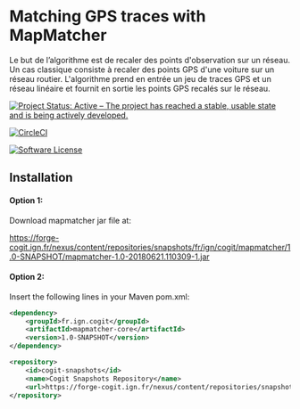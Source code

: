 
Matching GPS traces with MapMatcher
===================================

Le but de l’algorithme est de recaler des points d'observation sur un réseau. Un cas classique consiste à recaler des points GPS d'une voiture sur un réseau routier. L'algorithme prend en entrée un jeu de traces GPS et un réseau linéaire et fournit en sortie les points GPS recalés sur le réseau.


[![Project Status: Active – The project has reached a stable, usable state and is being actively developed.](https://www.repostatus.org/badges/latest/active.svg)](https://www.repostatus.org/#active)

[![CircleCI](https://img.shields.io/circleci/project/github/umrlastig/mapmatcher/main.svg?style=flat-square&label=CircleCI)](https://circleci.com/gh/umrlastig/mapmatcher)

[![Software License](https://img.shields.io/badge/Licence-Cecill--C-blue.svg?style=flat)](https://github.com/umrlastig/mapmatcher/blob/master/LICENSE)




Installation
--------------

#### Option 1: 

Download mapmatcher jar file at:

https://forge-cogit.ign.fr/nexus/content/repositories/snapshots/fr/ign/cogit/mapmatcher/1.0-SNAPSHOT/mapmatcher-1.0-20180621.110309-1.jar


#### Option 2: 

Insert the following lines in your Maven pom.xml:

```xml
<dependency>
	<groupId>fr.ign.cogit</groupId>
	<artifactId>mapmatcher-core</artifactId>
	<version>1.0-SNAPSHOT</version>
</dependency>
```

```xml
<repository>
	<id>cogit-snapshots</id>
	<name>Cogit Snapshots Repository</name>
	<url>https://forge-cogit.ign.fr/nexus/content/repositories/snapshots/</url>
</repository>
```